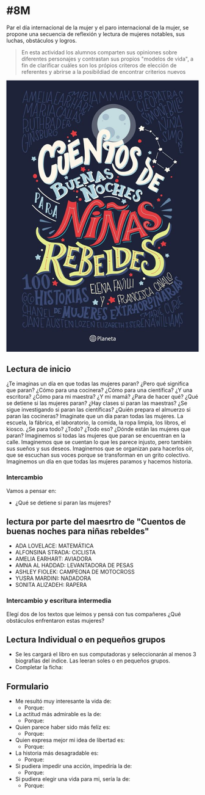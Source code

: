 # \#8M
Par el día internacional de la mujer y el paro internacional de la mujer, se propone una secuencia de reflexión y lectura de mujeres notables, sus luchas, obstáculos y logros.

>En esta actividad los alumnos comparten sus opiniones sobre diferentes personajes y contrastan sus propios "modelos de vida", a fin de clarificar cuáles son los própios criteros de elección de referentes y abrirse a la posibildiad de encontrar criterios nuevos

![](/assets/CuentosNiniasRebeldes.jpg)


## Lectura de inicio

¿Te imaginas un día en que todas las mujeres paran?
¿Pero qué significa que paran? ¿Cómo para una cocinera? ¿Cómo para una científica? ¿Y una escritora? ¿Cómo para mi maestra? ¿Y mi mamá? ¿Para de hacer qué?
¿Qué se detiene si las mujeres paran?
¿Hay clases si paran las maestras? ¿Se sigue investigando si paran las científicas? ¿Quién prepara el almuerzo si paran las cocineras?
Imaginate que un día paran todas las mujeres. La escuela, la fábrica, el laboratorio, la comida, la ropa limpia, los libros, el kiosco.
¿Se para todo? ¿Todo? ¿Todo eso?
¿Dónde están las mujeres que paran?
Imaginemos si todas las mujeres que paran se encuentran en la calle.
Imaginemos que se cuentan lo que les parece injusto, pero también sus sueños y sus deseos.
Imaginemos que se organizan para hacerlos oír, que se escuchan sus voces porque se transforman en un grito colectivo.
Imaginemos un día en que todas las mujeres paramos y hacemos historia.

### Intercambio
Vamos a pensar en:

- ¿Qué se detiene si paran las mujeres?


## lectura por parte del maesrtro de "Cuentos de buenas noches para niñas rebeldes"

- ADA LOVELACE: MATEMÁTICA
- ALFONSINA STRADA: CICLISTA
- AMELIA EARHART: AVIADORA
- AMNA AL HADDAD: LEVANTADORA DE PESAS
- ASHLEY FIOLEK: CAMPEONA DE MOTOCROSS
- YUSRA MARDINI: NADADORA
- SONITA ALIZADEH: RAPERA

### Intercambio y escritura intermedia
Elegí dos de los textos que leimos y pensá con tus compañeres ¿Qué obstáculos enfrentaron estas mujeres?

## Lectura Individual o en pequeños grupos

- Se les cargará el libro en sus computadoras y seleccionarán al menos 3 biografías del índice. Las leeran soles o en pequeños grupos.
- Completar la ficha:

## Formulario

- Me resultó muy interesante la vida de:
  - Porque:
- La actitud más admirable es la de:
  - Porque:
- Quien parece haber sido más felíz es:
  - Porque:
- Quien expresa mejor mi idea de libertad es:
  - Porque:
- La historia más desagradable es:
  - Porque:
- Si pudiera impedir una acción, impediría la de:
  - Porque:
- Si pudiera elegir una vida para mi, sería la de:
  - Porque:
